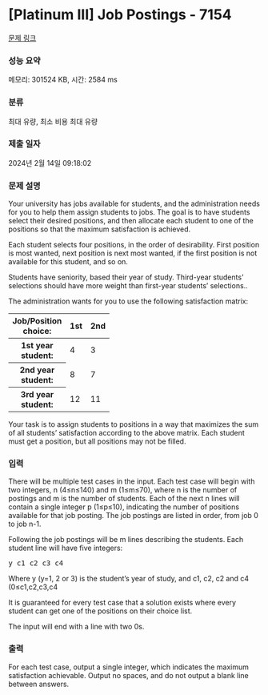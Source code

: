 # [Platinum III] Job Postings - 7154 

[문제 링크](https://www.acmicpc.net/problem/7154) 

### 성능 요약

메모리: 301524 KB, 시간: 2584 ms

### 분류

최대 유량, 최소 비용 최대 유량

### 제출 일자

2024년 2월 14일 09:18:02

### 문제 설명

<p>Your university has jobs available for students, and the administration needs for you to help them assign students to jobs. The goal is to have students select their desired positions, and then allocate each student to one of the positions so that the maximum satisfaction is achieved.</p>

<p>Each student selects four positions, in the order of desirability. First position is most wanted, next position is next most wanted, if the first position is not available for this student, and so on.</p>

<p>Students have seniority, based their year of study. Third-year students’ selections should have more weight than first-year students’ selections..</p>

<p>The administration wants for you to use the following satisfaction matrix:</p>

<table class="table table-bordered table-striped" style="width:40%">
	<thead>
		<tr>
			<th>Job/Position choice:</th>
			<th>1st</th>
			<th>2nd</th>
			<th>3rd</th>
			<th>4th</th>
		</tr>
	</thead>
	<tbody>
		<tr>
			<th>1st year student:</th>
			<td>4</td>
			<td>3</td>
			<td>2</td>
			<td>1</td>
		</tr>
		<tr>
			<th>2nd year student:</th>
			<td>8</td>
			<td>7</td>
			<td>6</td>
			<td>5</td>
		</tr>
		<tr>
			<th>3rd year student:</th>
			<td>12</td>
			<td>11</td>
			<td>10</td>
			<td>9</td>
		</tr>
	</tbody>
</table>

<p>Your task is to assign students to positions in a way that maximizes the sum of all students’ satisfaction according to the above matrix. Each student must get a position, but all positions may not be filled. </p>

### 입력 

 <p>There will be multiple test cases in the input. Each test case will begin with two integers, n (4≤n≤140) and m (1≤m≤70), where n is the number of postings and m is the number of students. Each of the next n lines will contain a single integer p (1≤p≤10), indicating the number of positions available for that job posting. The job postings are listed in order, from job 0 to job n-1.</p>

<p>Following the job postings will be m lines describing the students. Each student line will have five integers:</p>

<pre>y c1 c2 c3 c4</pre>

<p>Where y (y=1, 2 or 3) is the student’s year of study, and c1, c2, c2 and c4 (0≤c1,c2,c3,c4<n, all four unique) indicating the student’s choice of job postings, in order of preference.</p>

<p>It is guaranteed for every test case that a solution exists where every student can get one of the positions on their choice list.</p>

<p>The input will end with a line with two 0s.</p>

### 출력 

 <p>For each test case, output a single integer, which indicates the maximum satisfaction achievable. Output no spaces, and do not output a blank line between answers.</p>

